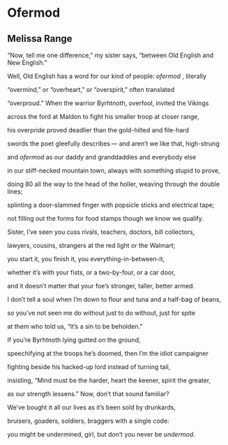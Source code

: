 # Ofermod
## Melissa Range
“Now, tell me one difference,” my sister says,
“between Old English and New English.”

Well, Old English has a word for our kind
of people: _ofermod_ , literally

“overmind,” or “overheart,”
or “overspirit,” often translated

“overproud.” When the warrior Byrhtnoth,
overfool, invited the Vikings

across the ford at Maldon to fight
his smaller troop at closer range,

his overpride proved deadlier
than the gold-hilted and file-hard

swords the poet gleefully describes —
and aren’t we like that, high-strung

and _ofermod_ as our daddy and granddaddies
and everybody else

in our stiff-necked mountain town,
always with something stupid to prove,

doing 80 all the way to the head of the holler,
weaving through the double lines;

splinting a door-slammed finger
with popsicle sticks and electrical tape;

not filling out the forms for food stamps
though we know we qualify.

Sister, I’ve seen you cuss rivals,
teachers, doctors, bill collectors,

lawyers, cousins, strangers
at the red light or the Walmart;

you start it, you finish it,
you everything-in-between-it,

whether it’s with your fists,
or a two-by-four, or a car door,

and it doesn’t matter that your foe’s
stronger, taller, better armed.

I don’t tell a soul when I’m down
to flour and tuna and a half-bag of beans,

so you’ve not seen me do without
just to do without, just for spite

at them who told us,
“It’s a sin to be beholden.”

If you’re Byrhtnoth
lying gutted on the ground,

speechifying at the troops he’s doomed,
then I’m the idiot campaigner

fighting beside his hacked-up lord
instead of turning tail,

insisting, “Mind must be the harder,
heart the keener, spirit the greater,

as our strength lessens.”
Now, don’t that sound familiar?

We’ve bought it all our lives
as it’s been sold by drunkards,

bruisers, goaders, soldiers,
braggers with a single code:

you might be undermined, girl,
but don’t you never be _undermod_.